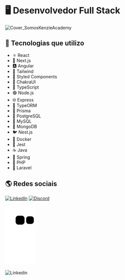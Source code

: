 <h1>🖥️ Desenvolvedor Full Stack</h1>

![Cover_SomosKenzieAcademy](https://user-images.githubusercontent.com/101817225/170341920-a3c10728-467b-4357-9428-0009b46e1af3.png)

<h2>🚀 Tecnologias que utilizo</h2>

<ul> 
    <li>⚛️ React</li>
    <li>🔲 Next.js</li>
    <li>🅰️ Angular</li>
    <li>💠 Tailwind</li>
    <li>🎨 Styled Components</li>
    <li>💠 ChakraUI</li> 
    <li>🔵 TypeScript</li>
    <li>🟢 Node.js</li>
    <li>🌐 Express</li>
    <li>🔶 TypeORM</li>
    <li>🔷 Prisma</li>
    <li>🐘 PostgreSQL</li>
    <li>🐘 MySQL</li>
    <li>🍃 MongoDB</li>
    <li>🐦 Nest.js</li>
    <li>🐳 Docker</li>
    <li>🧪 Jest</li>
    <li>☕ Java</li>
    <li>🍃 Spring</li>
    <li>🐘 PHP</li>
    <li>🔶 Laravel</li>
</ul>

<h2>🌎 Redes sociais</h2>

[![LinkedIn](https://img.shields.io/badge/LinkedIn-0077B5?style=for-the-badge&logo=linkedin&logoColor=white)](https://www.linkedin.com/in/alfredopfneto/)
[![Discord](https://img.shields.io/badge/Discord-7289DA?style=for-the-badge&logo=discord&logoColor=white)](https://discordapp.com/users/713392854227091516)

![Snake animation](https://github.com/rafaballerini/rafaballerini/blob/output/github-contribution-grid-snake.svg)

![Linkedin](https://user-images.githubusercontent.com/101817225/170341903-e0ef57e3-ad3b-4424-9156-12166981fd8e.png)
